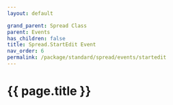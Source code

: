 ```yaml
---
layout: default

grand_parent: Spread Class
parent: Events
has_children: false
title: Spread.StartEdit Event
nav_order: 6
permalink: /package/standard/spread/events/startedit
---
```

# {{ page.title }}
